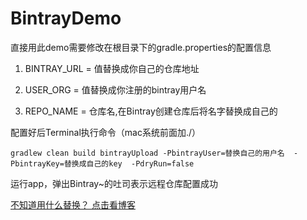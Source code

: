 # BintrayDemo
直接用此demo需要修改在根目录下的gradle.properties的配置信息

1. BINTRAY_URL = 值替换成你自己的仓库地址 

2. USER_ORG = 值替换成你注册的bintray用户名

3. REPO_NAME  = 仓库名,在Bintray创建仓库后将名字替换成自己的

配置好后Terminal执行命令（mac系统前面加./）
```
gradlew clean build bintrayUpload -PbintrayUser=替换自己的用户名  -PbintrayKey=替换成自己的key  -PdryRun=false

```

运行app，弹出Bintray~的吐司表示远程仓库配置成功

[不知道用什么替换？ 点击看博客](https://blog.csdn.net/KwunYamShan/article/details/53262102)